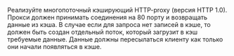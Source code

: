 Реализуйте многопоточный кэширующий HTTP-proxy (версия HTTP 1.0). Прокси должен принимать соединения на 80 порту и возвращать данные из 
кэша. В случае если для запроса нет записей в кэше, то должен быть создан отдельный поток, который загрузит в кэш требуемые данные. 
Данные должны пересылаться клиенту как только они начали появляться в кэше.
